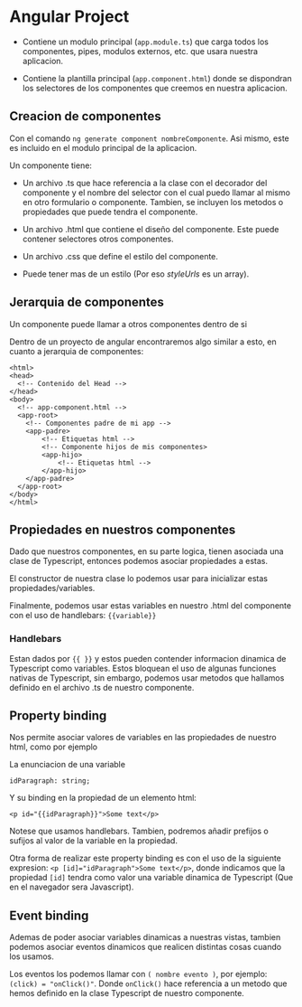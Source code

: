# Angular Project

- Contiene un modulo principal (`app.module.ts`) que carga todos los componentes, pipes, modulos externos, etc. que usara nuestra aplicacion.

- Contiene la plantilla principal (`app.component.html`) donde se dispondran los selectores de los componentes que creemos en nuestra aplicacion.

## Creacion de componentes

Con el comando `ng generate component nombreComponente`. Asi mismo, este es incluido en el modulo principal de la aplicacion.

Un componente tiene:

- Un archivo .ts que hace referencia a la clase con el decorador del componente y el nombre del selector con el cual puedo llamar al mismo en otro formulario o componente. Tambien, se incluyen los metodos o propiedades que puede tendra el componente.

- Un archivo .html que contiene el diseño del componente. Este puede contener selectores otros componentes.

- Un archivo .css que define el estilo del componente.

- Puede tener mas de un estilo (Por eso *styleUrls* es un array).

## Jerarquia de componentes
Un componente puede llamar a otros componentes dentro de si

Dentro de un proyecto de angular encontraremos algo similar a esto, en cuanto a jerarquia de componentes:

```
<html>
<head>
  <!-- Contenido del Head -->
</head>
<body>
  <!-- app-component.html -->
  <app-root>
    <!-- Componentes padre de mi app -->
    <app-padre>
        <!-- Etiquetas html -->
        <!-- Componente hijos de mis componentes>
        <app-hijo>
            <!-- Etiquetas html -->
        </app-hijo>
    </app-padre>
  </app-root>
</body>
</html>
```

## Propiedades en nuestros componentes

Dado que nuestros componentes, en su parte logica, tienen asociada una clase de Typescript, entonces podemos asociar propiedades a estas.

El constructor de nuestra clase lo podemos usar para inicializar estas propiedades/variables.

Finalmente, podemos usar estas variables en nuestro .html del componente con el uso de handlebars: `{{variable}}`

### Handlebars

Estan dados por `{{ }}`  y estos pueden contender informacion dinamica de Typescript como variables. Estos bloquean el uso de algunas funciones nativas de Typescript, sin embargo, podemos usar metodos que hallamos definido en el archivo .ts de nuestro componente.

## Property binding

Nos permite asociar valores de variables en las propiedades de nuestro html, como por ejemplo

La enunciacion de una variable

```
idParagraph: string;
```

Y su binding en la propiedad de un elemento html:

```
<p id="{{idParagraph}}">Some text</p>
```
Notese que usamos handlebars. Tambien, podremos añadir prefijos o sufijos al valor de la variable en la propiedad.

Otra forma de realizar este property binding es con el uso de la siguiente expresion: `<p [id]="idParagraph">Some text</p>`, donde indicamos que la propiedad `[id]` tendra como valor una variable dinamica de Typescript (Que en el navegador sera Javascript).

## Event binding

Ademas de poder asociar variables dinamicas a nuestras vistas, tambien podemos asociar eventos dinamicos que realicen distintas cosas cuando los usamos.

Los eventos los podemos llamar con `( nombre evento )`, por ejemplo: `(click) = "onClick()"`. Donde `onClick()` hace referencia a un metodo que hemos definido en la clase Typescript de nuestro componente.